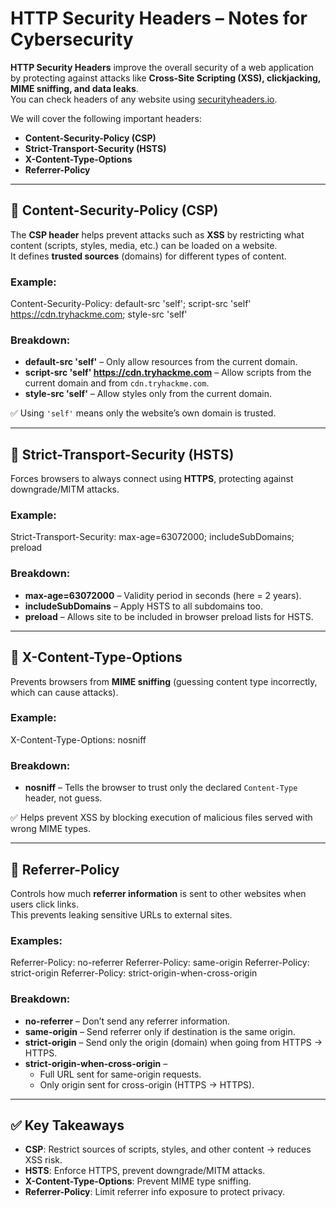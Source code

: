# HTTP Security Headers – Notes for Cybersecurity

**HTTP Security Headers** improve the overall security of a web application by protecting against attacks like **Cross-Site Scripting (XSS), clickjacking, MIME sniffing, and data leaks**.  
You can check headers of any website using [securityheaders.io](https://securityheaders.io/).

We will cover the following important headers:

- **Content-Security-Policy (CSP)**
- **Strict-Transport-Security (HSTS)**
- **X-Content-Type-Options**
- **Referrer-Policy**

---

## 🔹 Content-Security-Policy (CSP)
The **CSP header** helps prevent attacks such as **XSS** by restricting what content (scripts, styles, media, etc.) can be loaded on a website.  
It defines **trusted sources** (domains) for different types of content.

### Example:
Content-Security-Policy: default-src 'self'; script-src 'self' https://cdn.tryhackme.com; style-src 'self'
### Breakdown:
- **default-src 'self'** – Only allow resources from the current domain.  
- **script-src 'self' https://cdn.tryhackme.com** – Allow scripts from the current domain and from `cdn.tryhackme.com`.  
- **style-src 'self'** – Allow styles only from the current domain.  

✅ Using `'self'` means only the website’s own domain is trusted.  

---

## 🔹 Strict-Transport-Security (HSTS)
Forces browsers to always connect using **HTTPS**, protecting against downgrade/MITM attacks.  

### Example:
Strict-Transport-Security: max-age=63072000; includeSubDomains; preload
### Breakdown:
- **max-age=63072000** – Validity period in seconds (here = 2 years).  
- **includeSubDomains** – Apply HSTS to all subdomains too.  
- **preload** – Allows site to be included in browser preload lists for HSTS.  

---

## 🔹 X-Content-Type-Options
Prevents browsers from **MIME sniffing** (guessing content type incorrectly, which can cause attacks).

### Example:
X-Content-Type-Options: nosniff
### Breakdown:
- **nosniff** – Tells the browser to trust only the declared `Content-Type` header, not guess.  

✅ Helps prevent XSS by blocking execution of malicious files served with wrong MIME types.  

---

## 🔹 Referrer-Policy
Controls how much **referrer information** is sent to other websites when users click links.  
This prevents leaking sensitive URLs to external sites.

### Examples:


Referrer-Policy: no-referrer
Referrer-Policy: same-origin
Referrer-Policy: strict-origin
Referrer-Policy: strict-origin-when-cross-origin
### Breakdown:
- **no-referrer** – Don’t send any referrer information.  
- **same-origin** – Send referrer only if destination is the same origin.  
- **strict-origin** – Send only the origin (domain) when going from HTTPS → HTTPS.  
- **strict-origin-when-cross-origin** –  
  - Full URL sent for same-origin requests.  
  - Only origin sent for cross-origin (HTTPS → HTTPS).  

---

## ✅ Key Takeaways
- **CSP**: Restrict sources of scripts, styles, and other content → reduces XSS risk.  
- **HSTS**: Enforce HTTPS, prevent downgrade/MITM attacks.  
- **X-Content-Type-Options**: Prevent MIME type sniffing.  
- **Referrer-Policy**: Limit referrer info exposure to protect privacy.  
